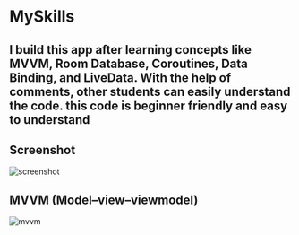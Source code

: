 # MySkills

## I build this app after learning concepts like MVVM, Room Database, Coroutines, Data Binding, and LiveData. With the help of comments, other students can easily understand the code. this code is beginner friendly and easy to understand

## Screenshot
![screenshot](https://user-images.githubusercontent.com/49509445/212283326-c788b643-83f7-4007-8fa7-2a69e7facf39.png)

## MVVM (Model–view–viewmodel)
![mvvm](https://user-images.githubusercontent.com/49509445/212283562-8b6eca8b-35b7-485d-b6a3-ccc019d9a9dd.png)
